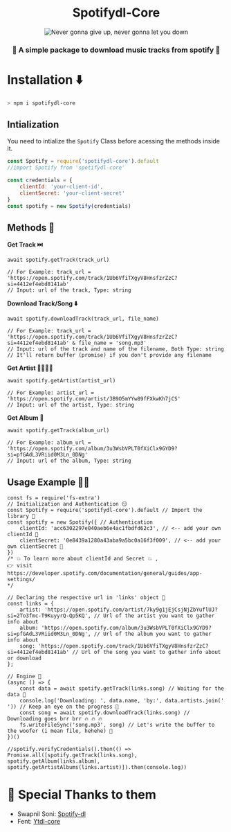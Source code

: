 <div align=center>

# Spotifydl-Core

<img src="https://img.icons8.com/nolan/256/spotify.png" alt="Never gonna give up, never gonna let you down"/>

### 🎵 A simple package to download music tracks from spotify 🎵
</div>

# Installation ⬇️

```sh
> npm i spotifydl-core
```

## Intialization 

You need to intialize the `Spotify` Class before acessing the methods inside it.

```js
const Spotify = require('spotifydl-core').default
//import Spotify from 'spotifydl-core'

const credentials = {
    clientId: 'your-client-id',
    clientSecret: 'your-client-secret'
}
const spotify = new Spotify(credentials)
```

## Methods 🤖

**Get Track ⏭️**
```JS
await spotify.getTrack(track_url) 

// For Example: track_url = 'https://open.spotify.com/track/1Ub6VfiTXgyV8HnsfzrZzC?si=4412ef4ebd8141ab'
// Input: url of the track, Type: string
```
**Download Track/Song ⬇️**
```JS
await spotify.downloadTrack(track_url, file_name)

// For Example: track_url = 'https://open.spotify.com/track/1Ub6VfiTXgyV8HnsfzrZzC?si=4412ef4ebd8141ab' & file_name = 'song.mp3'
// Input: url of the track and name of the filename, Both Type: string
// It'll return buffer (promise) if you don't provide any filename

```

**Get Artist 👩‍🎤🧑‍🎤**
```JS
await spotify.getArtist(artist_url)

// For Example: artist_url = 'https://open.spotify.com/artist/3B9O5mYYw89fFXkwKh7jCS'
// Input: url of the artist, Type: string
```

**Get Album 💽**
```JS
await spotify.getTrack(album_url)

// For Example: album_url = 'https://open.spotify.com/album/3u3WsbVPLT0fXiClx9GYD9?si=pfGAdL3VRiid0M3Ln_0DNg'
// Input: url of the album, Type: string
```

## Usage Example 🧑‍💻
```JS
const fs = require('fs-extra') 
// Initialization and Authentication 😏
const Spotify = require('spotifydl-core').default // Import the library 💖
const spotify = new Spotify({ // Authentication
    clientId: 'acc6302297e040aeb6e4ac1fbdfd62c3', // <-- add your own clientId 🤫
    clientSecret: '0e8439a1280a43aba9a5bc0a16f3f009', // <-- add your own clientSecret 🤫
})
/* 💥 To learn more about clientId and Secret 💥 , 
👉 visit https://developer.spotify.com/documentation/general/guides/app-settings/ 
*/

// Declaring the respective url in 'links' object 🐤
const links = {
    artist: 'https://open.spotify.com/artist/7ky9g1jEjCsjNjZbYuflUJ?si=2To3fmc-T9KuyyrQ-Qp5KQ', // Url of the artist you want to gather info about
    album: 'https://open.spotify.com/album/3u3WsbVPLT0fXiClx9GYD9?si=pfGAdL3VRiid0M3Ln_0DNg', // Url of the album you want to gather info about
    song: 'https://open.spotify.com/track/1Ub6VfiTXgyV8HnsfzrZzC?si=4412ef4ebd8141ab' // Url of the song you want to gather info about or download
};

// Engine 🚂
(async () => {
    const data = await spotify.getTrack(links.song) // Waiting for the data 🥱
    console.log('Downloading: ', data.name, 'by:', data.artists.join(' ')) // Keep an eye on the progress 👀
    const song = await spotify.downloadTrack(links.song) // Downloading goes brr brr 🔥 🔥 🔥
    fs.writeFileSync('song.mp3', song) // Let's write the buffer to the woofer (i mean file, hehehe) 🤭
})()

//spotify.verifyCredentials().then(() => Promise.all([spotify.getTrack(links.song), spotify.getAlbum(links.album), spotify.getArtistAlbums(links.artist)]).then(console.log))
```

# 🙇‍ Special Thanks to them 

- Swapnil Soni: [Spotify-dl](https://github.com/SwapnilSoni1999/spotify-dl)
- Fent: [Ytdl-core](https://github.com/fent/node-ytdl-core)
